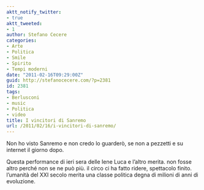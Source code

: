 ```yaml
---
aktt_notify_twitter:
- true
aktt_tweeted:
- 1
author: Stefano Cecere
categories:
- Arte
- Politica
- Smile
- Spirito
- Tempi moderni
date: "2011-02-16T09:29:00Z"
guid: http://stefanocecere.com/?p=2381
id: 2381
tags:
- Berlusconi
- music
- Politica
- video
title: I vincitori di Sanremo
url: /2011/02/16/i-vincitori-di-sanremo/
---
```


Non ho visto Sanremo e non credo lo guarderò, se non a pezzetti e su internet il giorno dopo.
  
Questa performance di ieri sera delle Iene Luca e l&#8217;altro merita. non fosse altro perché non se ne può più. il circo ci ha fatto ridere, spettacolo finito. l&#8217;umanità del XXI secolo merita una classe politica degna di milioni di anni di evoluzione.
